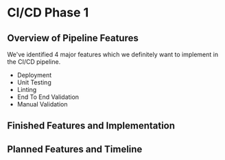 # CI/CD Phase 1

## Overview of Pipeline Features

We've identified 4 major features which we definitely want to implement in the CI/CD pipeline. 

- Deployment
- Unit Testing 
- Linting
- End To End Validation
- Manual Validation

## Finished Features and Implementation

## Planned Features and Timeline